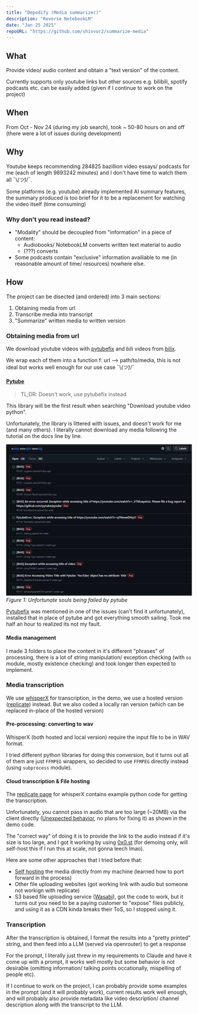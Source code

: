 ```yaml
---
title: "Depodify (Media summarizer)"
description: "Reverse NotebookLM"
date: "Jan 25 2025"
repoURL: "https://github.com/shivvor2/summarize-media"
---
```


## What
Provide video/ audio content and obtain a "text version" of the content.

Currently supports only youtube links but other sources e.g. bilibili, spotify podcasts etc. can be easily added (given if I continue to work on the project)

## When
From Oct - Nov 24 (during my job search), took ~ 50-80 hours on and off (there were a lot of issues during development)

## Why

Youtube keeps recommending 284825 bazillion video essays/ podcasts for me (each of length 9893242 minutes) and I don't have time to watch them all ¯\\_(ツ)_/¯.

Some platforms (e.g. youtube) already implemented AI summary features, the summary produced is too brief for it to be a replacement for watching the video itself (time consuming)

### Why don't you read instead?
- "Modality" should be decoupled from "information" in a piece of content:
    - Audiobooks/ NotebookLM converts written text material to audio
    - (???) converts
- Some podcasts contain "exclusive" information availiable to me (in reasonable amount of time/ resources) nowhere else.

## How

The project can be disected (and ordered) into 3 main sections:
1. Obtaining media from url
2. Transcribe media into transcript
3. "Summarize" written media to written version

### Obtaining media from url

We download youtube videos with [pytubefix](https://github.com/JuanBindez/pytubefix) and bili videos from [bilix](https://github.com/HFrost0/bilix). 

We wrap each of them into a function f: url --> path/to/media, this is not ideal but works well enough for our use case ¯\\_(ツ)_/¯

#### [Pytube](https://github.com/pytube)

> TL;DR: Doesn't work, use pytubefix instead

This library will be the first result when searching "Download youtube video python". 

Unfortunately, the library is littered with issues, and doesn't work for me (and many others). I literally cannot download any media following the tutorial on the docs line by line.

![pytube issues | 700](image.png)
*Figure 1: Unfortunate souls being failed by pytube*

[Pytubefix](https://github.com/JuanBindez/pytubefix) was mentioned in one of the issues (can't find it unfortunately), installed that in place of pytube and got everything smooth sailing. Took me half an hour to realized its not my fault.

#### Media management

I made 3 folders to place the content in it's different "phrases" of processing, there is a lot of string manipulation/ exception checking (with `os` module, mostly existence checking) and took longer then expected to implement.

### Media transcription 

We use [whisperX](https://github.com/m-bain/whisperX) for transcription, in the demo, we use a hosted version ([replicate](https://replicate.com/victor-upmeet/whisperx)) instead. But we also coded a locally ran version (which can be replaced in-place of the hosted version)

#### Pre-processing: converting to wav

WhisperX (both hosted and local version) require the input file to be in WAV format. 

I tried different python libraries for doing this conversion, but it turns out all of them are just `FFMPEG` wrappers, so decided to use `FFMPEG` directly instead (using `subprocess` module).

#### Cloud transcription & File hosting
The [replicate page](https://replicate.com/victor-upmeet/whisperx) for whisperX contains example python code for getting the transcription.

Unfortunately, you cannot pass in audio that are too large (~20MB) via the client directly ([Unexpected behavior](https://github.com/replicate/replicate-python/issues/135#issuecomment-2018529395), no plans for fixing it) as shown in the demo code. 

The "correct way" of doing it is to provide the link to the audio instead if it's size is too large, and I got it working by using [0x0.st](https://0x0.st/) (for demoing only, will self-host this if I run this at scale, not gonna leech lmao).

Here are some other approaches that I tried before that:
- [Self hosting](https://github.com/replicate/replicate-python/issues/395) the media directly from my machine (learned how to port forward in the process)
- Other file uploading websites (got working link with audio but someone not workign with replicate)
- S3 based file uploading service ([Wasabi](https://wasabi.com/)), got the code to work, but it turns out you need to be a paying customer to "expose" files publicly, and using it as a CDN kinda breaks their ToS, so I stopped using it.

### Transcription

After the transcription is obtained, I format the results into a "pretty printed" string, and then feed into a LLM (served via openrouter) to get a response

For the prompt, I literally just threw in my requirements to Claude and have it come up with a prompt, it works well mostly but some behavior is not desirable (omitting information/ talking points occationally, mispelling of people etc).

If I continue to work on the project, I can probably provide some examples in the prompt (and it will probably work), current results work well enough, and will probably also provide metadata like video description/ channel description along with the transcript to the LLM.


